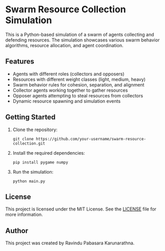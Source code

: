 # Swarm Resource Collection Simulation

This is a Python-based simulation of a swarm of agents collecting and defending resources. The simulation showcases various swarm behavior algorithms, resource allocation, and agent coordination.

## Features
- Agents with different roles (collectors and opposers)
- Resources with different weight classes (light, medium, heavy)
- Swarm behavior rules for cohesion, separation, and alignment
- Collector agents working together to gather resources
- Opposer agents attempting to steal resources from collectors
- Dynamic resource spawning and simulation events

## Getting Started

1. Clone the repository:
   ```
   git clone https://github.com/your-username/swarm-resource-collection.git
   ```
2. Install the required dependencies:
   ```
   pip install pygame numpy
   ```
3. Run the simulation:
   ```
   python main.py
   ```

## License

This project is licensed under the MIT License. See the [LICENSE](LICENSE) file for more information.

## Author

This project was created by Ravindu Pabasara Karunarathna.
